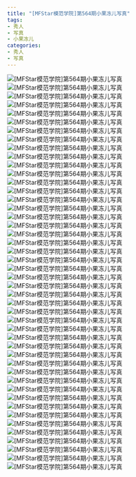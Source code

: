```yaml
---
title: "[MFStar模范学院]第564期小果冻儿写真"
tags: 
- 秀人
- 写真
- 小果冻儿
categories:
- 秀人
- 写真
---
```


![[MFStar模范学院]第564期小果冻儿写真](https://img.ilovese.xyz/1734707105112.webp)
![[MFStar模范学院]第564期小果冻儿写真](https://img.ilovese.xyz/1734707106822.webp)
![[MFStar模范学院]第564期小果冻儿写真](https://img.ilovese.xyz/1734707109019.webp)
![[MFStar模范学院]第564期小果冻儿写真](https://img.ilovese.xyz/1734707110387.webp)
![[MFStar模范学院]第564期小果冻儿写真](https://img.ilovese.xyz/1734707111910.webp)
![[MFStar模范学院]第564期小果冻儿写真](https://img.ilovese.xyz/1734707113483.webp)
![[MFStar模范学院]第564期小果冻儿写真](https://img.ilovese.xyz/1734707114948.webp)
![[MFStar模范学院]第564期小果冻儿写真](https://img.ilovese.xyz/1734707116290.webp)
![[MFStar模范学院]第564期小果冻儿写真](https://img.ilovese.xyz/1734707117811.webp)
![[MFStar模范学院]第564期小果冻儿写真](https://img.ilovese.xyz/1734707119726.webp)
![[MFStar模范学院]第564期小果冻儿写真](https://img.ilovese.xyz/1734707121564.webp)
![[MFStar模范学院]第564期小果冻儿写真](https://img.ilovese.xyz/1734707123763.webp)
![[MFStar模范学院]第564期小果冻儿写真](https://img.ilovese.xyz/1734707125186.webp)
![[MFStar模范学院]第564期小果冻儿写真](https://img.ilovese.xyz/1734707126864.webp)
![[MFStar模范学院]第564期小果冻儿写真](https://img.ilovese.xyz/1734707128757.webp)
![[MFStar模范学院]第564期小果冻儿写真](https://img.ilovese.xyz/1734707129982.webp)
![[MFStar模范学院]第564期小果冻儿写真](https://img.ilovese.xyz/1734707131240.webp)
![[MFStar模范学院]第564期小果冻儿写真](https://img.ilovese.xyz/1734707133180.webp)
![[MFStar模范学院]第564期小果冻儿写真](https://img.ilovese.xyz/1734707134996.webp)
![[MFStar模范学院]第564期小果冻儿写真](https://img.ilovese.xyz/1734707136593.webp)
![[MFStar模范学院]第564期小果冻儿写真](https://img.ilovese.xyz/1734707138400.webp)
![[MFStar模范学院]第564期小果冻儿写真](https://img.ilovese.xyz/1734707140285.webp)
![[MFStar模范学院]第564期小果冻儿写真](https://img.ilovese.xyz/1734707141689.webp)
![[MFStar模范学院]第564期小果冻儿写真](https://img.ilovese.xyz/1734707143092.webp)
![[MFStar模范学院]第564期小果冻儿写真](https://img.ilovese.xyz/1734707144699.webp)
![[MFStar模范学院]第564期小果冻儿写真](https://img.ilovese.xyz/1734707146434.webp)
![[MFStar模范学院]第564期小果冻儿写真](https://img.ilovese.xyz/1734707148257.webp)
![[MFStar模范学院]第564期小果冻儿写真](https://img.ilovese.xyz/1734707149661.webp)
![[MFStar模范学院]第564期小果冻儿写真](https://img.ilovese.xyz/1734707151477.webp)
![[MFStar模范学院]第564期小果冻儿写真](https://img.ilovese.xyz/1734707153309.webp)
![[MFStar模范学院]第564期小果冻儿写真](https://img.ilovese.xyz/1734707155267.webp)
![[MFStar模范学院]第564期小果冻儿写真](https://img.ilovese.xyz/1734707157198.webp)
![[MFStar模范学院]第564期小果冻儿写真](https://img.ilovese.xyz/1734707158636.webp)
![[MFStar模范学院]第564期小果冻儿写真](https://img.ilovese.xyz/1734707160785.webp)
![[MFStar模范学院]第564期小果冻儿写真](https://img.ilovese.xyz/1734707162581.webp)
![[MFStar模范学院]第564期小果冻儿写真](https://img.ilovese.xyz/1734707164581.webp)
![[MFStar模范学院]第564期小果冻儿写真](https://img.ilovese.xyz/1734707166513.webp)
![[MFStar模范学院]第564期小果冻儿写真](https://img.ilovese.xyz/1734707167981.webp)
![[MFStar模范学院]第564期小果冻儿写真](https://img.ilovese.xyz/1734707169833.webp)
![[MFStar模范学院]第564期小果冻儿写真](https://img.ilovese.xyz/1734707171089.webp)
![[MFStar模范学院]第564期小果冻儿写真](https://img.ilovese.xyz/1734707172888.webp)
![[MFStar模范学院]第564期小果冻儿写真](https://img.ilovese.xyz/1734707174393.webp)
![[MFStar模范学院]第564期小果冻儿写真](https://img.ilovese.xyz/1734707175705.webp)
![[MFStar模范学院]第564期小果冻儿写真](https://img.ilovese.xyz/1734707176955.webp)
![[MFStar模范学院]第564期小果冻儿写真](https://img.ilovese.xyz/1734707178711.webp)
![[MFStar模范学院]第564期小果冻儿写真](https://img.ilovese.xyz/1734707180306.webp)
